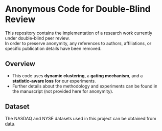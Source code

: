 # Anonymous Code for Double-Blind Review

This repository contains the implementation of a research work currently under double-blind peer review.  
In order to preserve anonymity, any references to authors, affiliations, or specific publication details have been removed.

## Overview
- This code uses **dynamic clustering**, a **gating mechanism**, and a **statistic-aware loss** for our experiments.
- Further details about the methodology and experiments can be found in the manuscript (not provided here for anonymity).

## Dataset
The NASDAQ and NYSE datasets used in this project can be obtained from [data](https://github.com/fulifeng/Temporal_Relational_Stock_Ranking/tree/master/data).
